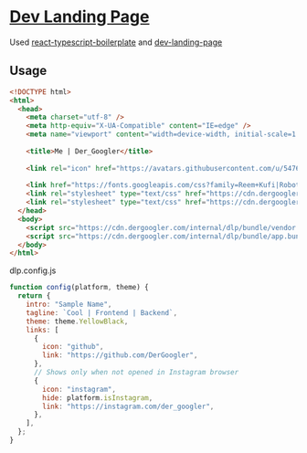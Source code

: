 [website]: https://dergoogler.com
[rtb]: https://github.com/DerGoogler/react-typescript-boilerplate
[dlp]: https://github.com/flexdinesh/dev-landing-page

# [Dev Landing Page][website]

Used [react-typescript-boilerplate][rtb] and [dev-landing-page][dlp]

## Usage

<!-- prettier-ignore -->
```html
<!DOCTYPE html>
<html>
  <head>
    <meta charset="utf-8" />
    <meta http-equiv="X-UA-Compatible" content="IE=edge" />
    <meta name="viewport" content="width=device-width, initial-scale=1.0" />
  
    <title>Me | Der_Googler</title>
  
    <link rel="icon" href="https://avatars.githubusercontent.com/u/54764558?v=4" type="image/png" />
  
    <link href="https://fonts.googleapis.com/css?family=Reem+Kufi|Roboto:300" rel="stylesheet">
    <link rel="stylesheet" type="text/css" href="https://cdn.dergoogler.com/internal/dlp/bundle/vendor.bundle.css" />
    <link rel="stylesheet" type="text/css" href="https://cdn.dergoogler.com/internal/dlp/bundle/app.bundle.css" />
  </head>
  <body>
    <script src="https://cdn.dergoogler.com/internal/dlp/bundle/vendor.bundle.js"></script>
    <script src="https://cdn.dergoogler.com/internal/dlp/bundle/app.bundle.js"></script>
  </body>
</html>
```

dlp.config.js

```js
function config(platform, theme) {
  return {
    intro: "Sample Name",
    tagline: `Cool | Frontend | Backend`,
    theme: theme.YellowBlack,
    links: [
      {
        icon: "github",
        link: "https://github.com/DerGoogler",
      },
      // Shows only when not opened in Instagram browser
      {
        icon: "instagram",
        hide: platform.isInstagram,
        link: "https://instagram.com/der_googler",
      },
    ],
  };
}
```
